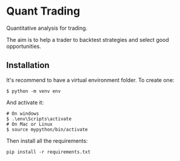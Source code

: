 # Quant Trading
Quantitative analysis for trading. 

The aim is to help a trader to backtest strategies and select good opportunities. 

## Installation
It's recommend to have a virtual environment folder.
To create one:
```
$ python -m venv env
```
And activate it:
```
# On windows
$ .\env\Scripts\activate
# On Mac or Linux
$ source mypython/bin/activate
```

Then install all the requirements:

```
pip install -r requirements.txt
```


